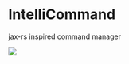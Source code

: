 # IntelliCommand
jax-rs inspired command manager


[![](https://jitpack.io/v/EnderCrypt/IntelliCommand.svg)](https://jitpack.io/#EnderCrypt/IntelliCommand)
